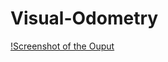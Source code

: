 # Visual-Odometry
[!Screenshot of the Ouput](https://github.com/AnuragSahu/Visual-Odometry/blob/master/result.png)
